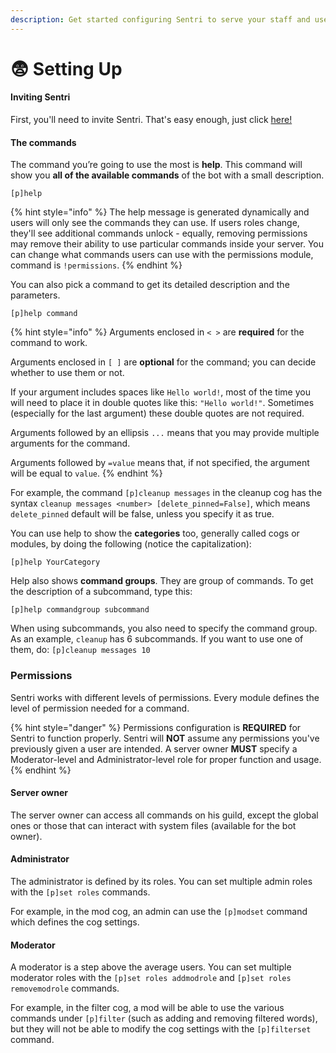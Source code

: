 ```yaml
---
description: Get started configuring Sentri to serve your staff and userbase!
---
```


# 😨 Setting Up

#### Inviting Sentri

First, you'll need to invite Sentri. That's easy enough, just click [here!](https://discord.com/oauth2/authorize?client\_id=1095981492884209804\&scope=bot\&permissions=8)

#### The commands

The command you’re going to use the most is **help**. This command will show you **all of the available commands** of the bot with a small description.

```
[p]help
```

{% hint style="info" %}
The help message is generated dynamically and users will only see the commands they can use. If users roles change, they'll see additional commands unlock - equally, removing permissions may remove their ability to use particular commands inside your server. You can change what commands users can use with the permissions module, command is `!permissions`.
{% endhint %}



You can also pick a command to get its detailed description and the parameters.

```
[p]help command
```

{% hint style="info" %}
Arguments enclosed in `< >` are **required** for the command to work.

Arguments enclosed in `[ ]` are **optional** for the command; you can decide whether to use them or not.

If your argument includes spaces like `Hello world!`, most of the time you will need to place it in double quotes like this: `"Hello world!"`. Sometimes (especially for the last argument) these double quotes are not required.

Arguments followed by an ellipsis `...` means that you may provide multiple arguments for the command.

Arguments followed by `=value` means that, if not specified, the argument will be equal to `value`.
{% endhint %}

For example, the command `[p]cleanup messages` in the cleanup cog has the syntax `cleanup messages <number> [delete_pinned=False]`, which means `delete_pinned` default will be false, unless you specify it as true.

You can use help to show the **categories** too, generally called cogs or modules, by doing the following (notice the capitalization):

```
[p]help YourCategory
```

Help also shows **command groups**. They are group of commands. To get the description of a subcommand, type this:

```
[p]help commandgroup subcommand
```

When using subcommands, you also need to specify the command group. As an example, `cleanup` has 6 subcommands. If you want to use one of them, do: `[p]cleanup messages 10`

### Permissions

Sentri works with different levels of permissions. Every module defines the level of permission needed for a command.

{% hint style="danger" %}
Permissions configuration is **REQUIRED** for Sentri to function properly. Sentri will **NOT** assume any permissions you've previously given a user are intended. A server owner **MUST** specify a Moderator-level and Administrator-level role for proper function and usage.
{% endhint %}

#### Server owner

The server owner can access all commands on his guild, except the global ones or those that can interact with system files (available for the bot owner).

#### Administrator

The administrator is defined by its roles. You can set multiple admin roles with the `[p]set roles` commands.

For example, in the mod cog, an admin can use the `[p]modset` command which defines the cog settings.

#### Moderator

A moderator is a step above the average users. You can set multiple moderator roles with the `[p]set roles addmodrole` and `[p]set roles removemodrole` commands.

For example, in the filter cog, a mod will be able to use the various commands under `[p]filter` (such as adding and removing filtered words), but they will not be able to modify the cog settings with the `[p]filterset` command.


